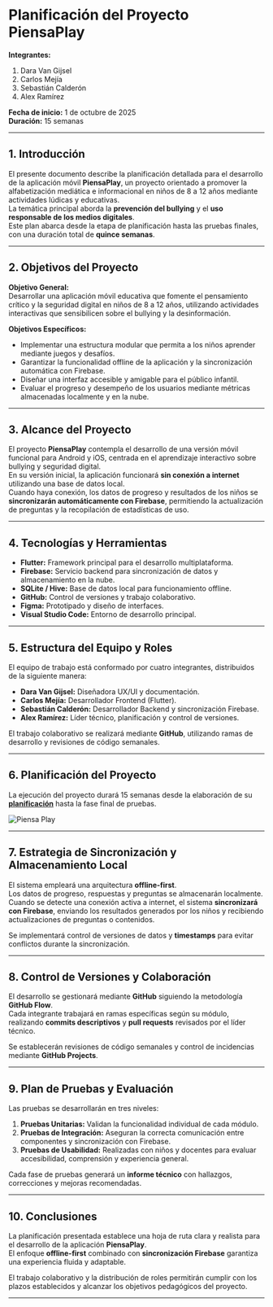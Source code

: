 # **Planificación del Proyecto PiensaPlay**

**Integrantes:**  
1. Dara Van Gijsel  
2. Carlos Mejía  
3. Sebastián Calderón  
4. Alex Ramírez  

**Fecha de inicio:** 1 de octubre de 2025  
**Duración:** 15 semanas  

---

## 1. Introducción

El presente documento describe la planificación detallada para el desarrollo de la aplicación móvil **PiensaPlay**, un proyecto orientado a promover la alfabetización mediática e informacional en niños de 8 a 12 años mediante actividades lúdicas y educativas.  
La temática principal aborda la **prevención del bullying** y el **uso responsable de los medios digitales**.  
Este plan abarca desde la etapa de planificación hasta las pruebas finales, con una duración total de **quince semanas**. 

---

## 2. Objetivos del Proyecto

**Objetivo General:**  
Desarrollar una aplicación móvil educativa que fomente el pensamiento crítico y la seguridad digital en niños de 8 a 12 años, utilizando actividades interactivas que sensibilicen sobre el bullying y la desinformación.

**Objetivos Específicos:**
- Implementar una estructura modular que permita a los niños aprender mediante juegos y desafíos.  
- Garantizar la funcionalidad offline de la aplicación y la sincronización automática con Firebase.  
- Diseñar una interfaz accesible y amigable para el público infantil.  
- Evaluar el progreso y desempeño de los usuarios mediante métricas almacenadas localmente y en la nube.

---

## 3. Alcance del Proyecto

El proyecto **PiensaPlay** contempla el desarrollo de una versión móvil funcional para Android y iOS, centrada en el aprendizaje interactivo sobre bullying y seguridad digital.  
En su versión inicial, la aplicación funcionará **sin conexión a internet** utilizando una base de datos local.  
Cuando haya conexión, los datos de progreso y resultados de los niños se **sincronizarán automáticamente con Firebase**, permitiendo la actualización de preguntas y la recopilación de estadísticas de uso.

---

## 4. Tecnologías y Herramientas

- **Flutter:** Framework principal para el desarrollo multiplataforma.  
- **Firebase:** Servicio backend para sincronización de datos y almacenamiento en la nube.  
- **SQLite / Hive:** Base de datos local para funcionamiento offline.  
- **GitHub:** Control de versiones y trabajo colaborativo.  
- **Figma:** Prototipado y diseño de interfaces.  
- **Visual Studio Code:** Entorno de desarrollo principal.

---

## 5. Estructura del Equipo y Roles

El equipo de trabajo está conformado por cuatro integrantes, distribuidos de la siguiente manera:

- **Dara Van Gijsel:** Diseñadora UX/UI y documentación.  
- **Carlos Mejía:** Desarrollador Frontend (Flutter).  
- **Sebastián Calderón:** Desarrollador Backend y sincronización Firebase.  
- **Alex Ramírez:** Líder técnico, planificación y control de versiones.

El trabajo colaborativo se realizará mediante **GitHub**, utilizando ramas de desarrollo y revisiones de código semanales.

---

## 6. Planificación del Proyecto 

La ejecución del proyecto durará 15 semanas desde la elaboración de su [**planificación**](https://github.com/cbhas/piensa-play/wiki/Planificaci%C3%B3n) hasta la fase final de pruebas.

![Piensa Play](https://github.com/user-attachments/assets/c62ed0c8-cf3a-4d0e-a40e-7eb20a40dd00)

---

## 7. Estrategia de Sincronización y Almacenamiento Local

El sistema empleará una arquitectura **offline-first**.  
Los datos de progreso, respuestas y preguntas se almacenarán localmente.
Cuando se detecte una conexión activa a internet, el sistema **sincronizará con Firebase**, enviando los resultados generados por los niños y recibiendo actualizaciones de preguntas o contenidos.  

Se implementará control de versiones de datos y **timestamps** para evitar conflictos durante la sincronización.

---

## 8. Control de Versiones y Colaboración

El desarrollo se gestionará mediante **GitHub** siguiendo la metodología **GitHub Flow**.  
Cada integrante trabajará en ramas específicas según su módulo, realizando **commits descriptivos** y **pull requests** revisados por el líder técnico.  

Se establecerán revisiones de código semanales y control de incidencias mediante **GitHub Projects**.

---

## 9. Plan de Pruebas y Evaluación

Las pruebas se desarrollarán en tres niveles:

1. **Pruebas Unitarias:** Validan la funcionalidad individual de cada módulo.  
2. **Pruebas de Integración:** Aseguran la correcta comunicación entre componentes y sincronización con Firebase.  
3. **Pruebas de Usabilidad:** Realizadas con niños y docentes para evaluar accesibilidad, comprensión y experiencia general.

Cada fase de pruebas generará un **informe técnico** con hallazgos, correcciones y mejoras recomendadas.

---

## 10. Conclusiones

La planificación presentada establece una hoja de ruta clara y realista para el desarrollo de la aplicación **PiensaPlay**.  
El enfoque **offline-first** combinado con **sincronización Firebase** garantiza una experiencia fluida y adaptable.  

El trabajo colaborativo y la distribución de roles permitirán cumplir con los plazos establecidos y alcanzar los objetivos pedagógicos del proyecto.

---
